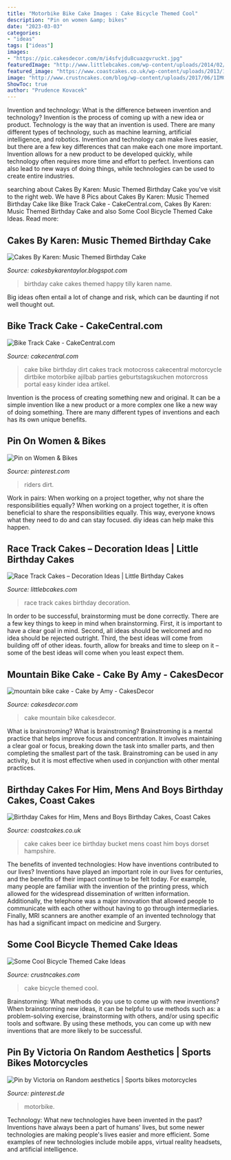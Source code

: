 ```yaml
---
title: "Motorbike Bike Cake Images : Cake Bicycle Themed Cool"
description: "Pin on women &amp; bikes"
date: "2023-03-03"
categories:
- "ideas"
tags: ["ideas"]
images:
- "https://pic.cakesdecor.com/m/i4sfvjdu8cuazgvruckt.jpg"
featuredImage: "http://www.littlebcakes.com/wp-content/uploads/2014/02/Race-Track-Cakes.jpg"
featured_image: "https://www.coastcakes.co.uk/wp-content/uploads/2013/11/feb-002s.jpg"
image: "http://www.crustncakes.com/blog/wp-content/uploads/2017/06/1IMG_17244.jpg"
ShowToc: true
author: "Prudence Kovacek"
---
```



Invention and technology: What is the difference between invention and technology?
Invention is the process of coming up with a new idea or product. Technology is the way that an invention is used. There are many different types of technology, such as machine learning, artificial intelligence, and robotics. Invention and technology can make lives easier, but there are a few key differences that can make each one more important. 
Invention allows for a new product to be developed quickly, while technology often requires more time and effort to perfect. Inventions can also lead to new ways of doing things, while technologies can be used to create entire industries.

	

		
searching about Cakes By Karen: Music Themed Birthday Cake you've visit to the right web. We have 8 Pics about Cakes By Karen: Music Themed Birthday Cake like Bike Track Cake - CakeCentral.com, Cakes By Karen: Music Themed Birthday Cake and also Some Cool Bicycle Themed Cake Ideas. Read more:
		
    
## Cakes By Karen: Music Themed Birthday Cake

<img loading=lazy src="http://3.bp.blogspot.com/-RUCdvQ1-P9U/Thd6975lOsI/AAAAAAAACkA/UaYISw5aYvk/s1600/DSCF9598.JPG" onerror="this.onerror=null;this.src='https://tse3.mm.bing.net/th?id=OIP.CPM9V7AAe2igLzKblA2e-QHaFj&amp;pid=15.1';" alt="Cakes By Karen: Music Themed Birthday Cake">

_Source: cakesbykarentaylor.blogspot.com_

>birthday cake cakes themed happy tilly karen name. 

	

Big ideas often entail a lot of change and risk, which can be daunting if not well thought out.

    
## Bike Track Cake - CakeCentral.com

<img loading=lazy src="http://cdn001.cakecentral.com/gallery/2015/03/900_803194D7fr_bike-track-cake.jpg" onerror="this.onerror=null;this.src='https://tse4.mm.bing.net/th?id=OIP.zE96SVq_FqskeDOrRQHTOAHaLH&amp;pid=15.1';" alt="Bike Track Cake - CakeCentral.com">

_Source: cakecentral.com_

>cake bike birthday dirt cakes track motocross cakecentral motorcycle dirtbike motorbike ajilbab parties geburtstagskuchen motorcross portal easy kinder idea artikel. 

	

Invention is the process of creating something new and original. It can be a simple invention like a new product or a more complex one like a new way of doing something. There are many different types of inventions and each has its own unique benefits.

    
## Pin On Women &amp; Bikes

<img loading=lazy src="https://i.pinimg.com/736x/89/02/79/8902793de0f512239bfed485aed2e403.jpg" onerror="this.onerror=null;this.src='https://tse2.mm.bing.net/th?id=OIP.hT4ygouzDuMEyZlrTPeB1AHaMJ&amp;pid=15.1';" alt="Pin on Women &amp; Bikes">

_Source: pinterest.com_

>riders dirt. 

	

Work in pairs: When working on a project together, why not share the responsibilities equally?
When working on a project together, it is often beneficial to share the responsibilities equally. This way, everyone knows what they need to do and can stay focused. diy ideas can help make this happen.

    
## Race Track Cakes – Decoration Ideas | Little Birthday Cakes

<img loading=lazy src="http://www.littlebcakes.com/wp-content/uploads/2014/02/Race-Track-Cakes.jpg" onerror="this.onerror=null;this.src='https://tse2.mm.bing.net/th?id=OIP.6acUeUsNtccX-138aZ8Z9gHaE9&amp;pid=15.1';" alt="Race Track Cakes – Decoration Ideas | Little Birthday Cakes">

_Source: littlebcakes.com_

>race track cakes birthday decoration. 

	

In order to be successful, brainstorming must be done correctly. There are a few key things to keep in mind when brainstorming. First, it is important to have a clear goal in mind. Second, all ideas should be welcomed and no idea should be rejected outright. Third, the best ideas will come from building off of other ideas. fourth, allow for breaks and time to sleep on it – some of the best ideas will come when you least expect them.

    
## Mountain Bike Cake - Cake By Amy - CakesDecor

<img loading=lazy src="https://pic.cakesdecor.com/m/i4sfvjdu8cuazgvruckt.jpg" onerror="this.onerror=null;this.src='https://tse2.mm.bing.net/th?id=OIP.ZgPfQojwuilzJCJP_doeRgHaL5&amp;pid=15.1';" alt="mountain bike cake - Cake by Amy - CakesDecor">

_Source: cakesdecor.com_

>cake mountain bike cakesdecor. 

	

What is brainstroming?
What is brainstroming? Brainstroming is a mental practice that helps improve focus and concentration. It involves maintaining a clear goal or focus, breaking down the task into smaller parts, and then completing the smallest part of the task. Brainstroming can be used in any activity, but it is most effective when used in conjunction with other mental practices.

    
## Birthday Cakes For Him, Mens And Boys Birthday Cakes, Coast Cakes

<img loading=lazy src="https://www.coastcakes.co.uk/wp-content/uploads/2013/11/feb-002s.jpg" onerror="this.onerror=null;this.src='https://tse3.mm.bing.net/th?id=OIP.VWo4j8tw8GmUFZNpQnMByAHaMa&amp;pid=15.1';" alt="Birthday Cakes for Him, Mens and Boys Birthday Cakes, Coast Cakes">

_Source: coastcakes.co.uk_

>cake cakes beer ice birthday bucket mens coast him boys dorset hampshire. 

	

The benefits of invented technologies: How have inventions contributed to our lives?
Inventions have played an important role in our lives for centuries, and the benefits of their impact continue to be felt today. For example, many people are familiar with the invention of the printing press, which allowed for the widespread dissemination of written information. Additionally, the telephone was a major innovation that allowed people to communicate with each other without having to go through intermediaries. Finally, MRI scanners are another example of an invented technology that has had a significant impact on medicine and Surgery.

    
## Some Cool Bicycle Themed Cake Ideas

<img loading=lazy src="http://www.crustncakes.com/blog/wp-content/uploads/2017/06/1IMG_17244.jpg" onerror="this.onerror=null;this.src='https://tse2.mm.bing.net/th?id=OIP._VMghX4wCxN0EfuC8DhupQHaKV&amp;pid=15.1';" alt="Some Cool Bicycle Themed Cake Ideas">

_Source: crustncakes.com_

>cake bicycle themed cool. 

	

Brainstorming: What methods do you use to come up with new inventions?
When brainstorming new ideas, it can be helpful to use methods such as: a problem-solving exercise, brainstorming with others, and/or using specific tools and software. By using these methods, you can come up with new inventions that are more likely to be successful.

    
## Pin By Victoria On Random Aesthetics | Sports Bikes Motorcycles

<img loading=lazy src="https://i.pinimg.com/736x/77/92/e9/7792e91d08ab95a42294e049ffe4af87.jpg" onerror="this.onerror=null;this.src='https://tse2.mm.bing.net/th?id=OIP.tyfuMV7kLdkzYKdHkH0izgHaLH&amp;pid=15.1';" alt="Pin by Victoria on Random aesthetics | Sports bikes motorcycles">

_Source: pinterest.de_

>motorbike. 

	

Technology: What new technologies have been invented in the past?
Inventions have always been a part of humans' lives, but some newer technologies are making people's lives easier and more efficient. Some examples of new technologies include mobile apps, virtual reality headsets, and artificial intelligence.

